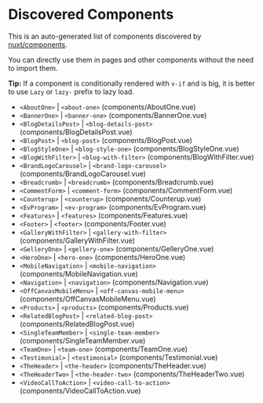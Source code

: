 # Discovered Components

This is an auto-generated list of components discovered by [nuxt/components](https://github.com/nuxt/components).

You can directly use them in pages and other components without the need to import them.

**Tip:** If a component is conditionally rendered with `v-if` and is big, it is better to use `Lazy` or `lazy-` prefix to lazy load.

- `<AboutOne>` | `<about-one>` (components/AboutOne.vue)
- `<BannerOne>` | `<banner-one>` (components/BannerOne.vue)
- `<BlogDetailsPost>` | `<blog-details-post>` (components/BlogDetailsPost.vue)
- `<BlogPost>` | `<blog-post>` (components/BlogPost.vue)
- `<BlogStyleOne>` | `<blog-style-one>` (components/BlogStyleOne.vue)
- `<BlogWithFilter>` | `<blog-with-filter>` (components/BlogWithFilter.vue)
- `<BrandLogoCarousel>` | `<brand-logo-carousel>` (components/BrandLogoCarousel.vue)
- `<Breadcrumb>` | `<breadcrumb>` (components/Breadcrumb.vue)
- `<CommentForm>` | `<comment-form>` (components/CommentForm.vue)
- `<Counterup>` | `<counterup>` (components/Counterup.vue)
- `<EvProgram>` | `<ev-program>` (components/EvProgram.vue)
- `<Features>` | `<features>` (components/Features.vue)
- `<Footer>` | `<footer>` (components/Footer.vue)
- `<GalleryWithFilter>` | `<gallery-with-filter>` (components/GalleryWithFilter.vue)
- `<GelleryOne>` | `<gellery-one>` (components/GelleryOne.vue)
- `<HeroOne>` | `<hero-one>` (components/HeroOne.vue)
- `<MobileNavigation>` | `<mobile-navigation>` (components/MobileNavigation.vue)
- `<Navigation>` | `<navigation>` (components/Navigation.vue)
- `<OffCanvasMobileMenu>` | `<off-canvas-mobile-menu>` (components/OffCanvasMobileMenu.vue)
- `<Products>` | `<products>` (components/Products.vue)
- `<RelatedBlogPost>` | `<related-blog-post>` (components/RelatedBlogPost.vue)
- `<SingleTeamMember>` | `<single-team-member>` (components/SingleTeamMember.vue)
- `<TeamOne>` | `<team-one>` (components/TeamOne.vue)
- `<Testimonial>` | `<testimonial>` (components/Testimonial.vue)
- `<TheHeader>` | `<the-header>` (components/TheHeader.vue)
- `<TheHeaderTwo>` | `<the-header-two>` (components/TheHeaderTwo.vue)
- `<VideoCallToAction>` | `<video-call-to-action>` (components/VideoCallToAction.vue)
